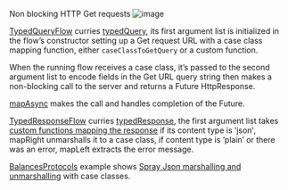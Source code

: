 Non blocking HTTP Get requests
![image](https://github.com/garyaiki/dendrites/blob/master/docs/png/TypedQuery%26TypedResponseFlow.png?raw=true)

[TypedQueryFlow](https://github.com/garyaiki/dendrites/blob/master/src/main/scala/org/gs/http/stream/TypedQueryFlow.scala) curries [typedQuery](https://github.com/garyaiki/dendrites/blob/master/src/main/scala/org/gs/http/package.scala), its first argument list is initialized in the flow’s constructor setting up a Get request URL with a case class mapping function, either `caseClassToGetQuery` or a custom function.

When the running flow receives a case class, it’s passed to the second argument list to encode fields in the Get URL query string then makes a non-blocking call to the server and returns a Future HttpResponse.

[mapAsync](http://doc.akka.io/docs/akka/2.4/scala/stream/stages-overview.html#mapAsync) makes the call and handles completion of the Future.

[TypedResponseFlow](https://github.com/garyaiki/dendrites/blob/master/src/main/scala/org/gs/http/stream/TypedResponseFlow.scala) curries [typedResponse](https://github.com/garyaiki/dendrites/blob/master/src/main/scala/org/gs/http/package.scala), the first argument list takes [custom functions mapping the response](https://github.com/garyaiki/dendrites/blob/master/src/main/scala/org/gs/examples/account/http/BalancesService.scala) if its content type is ‘json', mapRight unmarshalls it to a case class, if content type is ‘plain’ or there was an error, mapLeft extracts the error message.

[BalancesProtocols](https://github.com/garyaiki/dendrites/blob/master/src/main/scala/org/gs/examples/account/http/BalancesService.scala) example shows [Spray Json marshalling and unmarshalling](http://doc.akka.io/docs/akka/2.4/scala/http/common/json-support.html#akka-http-spray-json) with case classes.